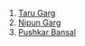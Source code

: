 1. [Taru Garg](https://github.com/Taru-garg)
2. [Nipun Garg](https://github.com/Nipungarg2000)
3. [Pushkar Bansal](https://github.com/bansalpushkar3)
